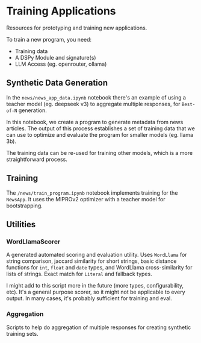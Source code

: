 # Training Applications

Resources for prototyping and training new applications.

To train a new program, you need:
- Training data
- A DSPy Module and signature(s)
- LLM Access (eg. openrouter, ollama)


## Synthetic Data Generation

In the `news/news_app_data.ipynb` notebook there's an example of using a teacher model (eg. deepseek v3) to aggregate multiple responses,
for `Best-of-N` generation.

In this notebook, we create a program to generate metadata from news articles.
The output of this process establishes a set of training data that we can use to optimize
and evaluate the program for smaller models (eg. llama 3b).

The training data can be re-used for training other models, which is a more straightforward process.


## Training

The `/news/train_program.ipynb` notebook implements training for the `NewsApp`.
It uses the MIPROv2 optimizer with a teacher model for bootstrapping.


## Utilities

### WordLlamaScorer

A generated automated scoring and evaluation utility.
Uses `WordLlama` for string comparison, jaccard similarity for short strings,
basic distance functions for `int`, `float` and `date` types, and
WordLlama cross-similarity for lists of strings. Exact match for `Literal` and
fallback types.

I might add to this script more in the future (more types, configurability, etc).
It's a general purpose scorer, so it might not be applicable to every output.
In many cases, it's probably sufficient for training and eval.


### Aggregation

Scripts to help do aggregation of multiple responses for creating synthetic training sets.
